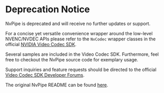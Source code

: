 Deprecation Notice
============

NvPipe is deprecated and will receive no further updates or support. 

For a concise yet versatile convenience wrapper around the low-level NVENC/NVDEC APIs please refer to the `NvCodec` wrapper classes in the official [NVIDIA Video Codec SDK](https://developer.nvidia.com/nvidia-video-codec-sdk).

Several samples are included in the Video Codec SDK. Furthermore, feel free to checkout the NvPipe source code for exemplary usage.

Support inquiries and feature requests should be directed to the official [Video Codec SDK Developer Forums](https://forums.developer.nvidia.com/c/professional-graphics-and-rendering/video-technologies/video-codec-and-optical-flow-sdk/189).

The original NvPipe README can be found [here](README.deprecated.md).
